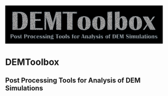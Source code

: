![logo](https://github.com/Jack-Grogan/DEMToolbox/blob/main/docs/images/logo.png) 

# DEMToolbox
## Post Processing Tools for Analysis of DEM Simulations


